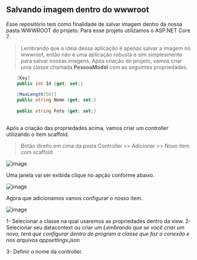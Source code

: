 ## Salvando imagem dentro do wwwroot

Esse repositório tem como finalidade de salvar imagem dentro da nossa pasta WWWROOT do projeto.
Para esse projeto utilizamos o ASP.NET Core 7.

> Lembrando que a ideia dessa aplicação é apenas salvar a imagem no wwwroot, então não é uma aplicação robusta e sim simplesmente para salvar nossas imagens.
Após criação do projeto, vamos criar uma classe chamada **PessoaModel** com as seguintes propriedades.

```csharp
    [Key]
    public int Id {get; set;}
    
    [MaxLength(50)]
    public string Nome {get; set;}
    
    public string Foto {get; set;}
    
```
    
Após a criação das propriedades acima, vamos criar um controller utilizando o item scaffold.

> Botão direito em cima da pasta Controller >> Adicionar >> Novo item com scaffold

![image](https://user-images.githubusercontent.com/99252640/205414533-6661e203-9ee1-49e8-8d45-532d6bfbd9a6.png)

Uma janela vai ser exibida clique no apção conforme abaixo.

![image](https://user-images.githubusercontent.com/99252640/205414578-277294ee-6d90-48fd-8c18-d89ba2b4b30b.png)

Agora que adicionamos vamos configurar o nosso item.

![image](https://user-images.githubusercontent.com/99252640/205414743-bdeb40fc-21ab-4cfd-906b-331eb0f5cd5f.png)

1- Selecionar a classe na qual usaremos as propriedades dentro da view.
2- Selecionar seu datacontext ou criar um _Lembrando que se você criar um novo, terá que configurar dentro do program a classe que faz a conexão e nos arquivos appsettings.json_

3- Definir o nome da controller.
